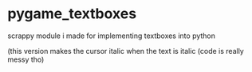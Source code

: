# pygame_textboxes
scrappy module i made for implementing textboxes into python

(this version makes the cursor italic when the text is italic (code is really messy tho)
